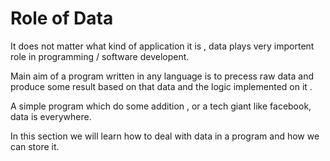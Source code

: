 # Role of Data
It does not matter what kind of application it is , data plays very importent role in programming / software developent.

Main aim of a program written in any language is to precess raw data and produce some  result based on that data and the logic implemented on it .

A simple program which do some addition , or a tech giant like facebook, data is everywhere.

In this section we will learn how to deal with data in a program and how we can store it.